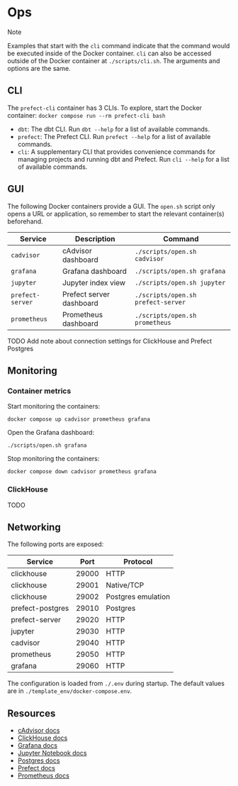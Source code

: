 # Ops

> [!NOTE]
> Examples that start with the `cli` command indicate that the command would be executed inside of the Docker container. `cli` can also be accessed outside of the Docker container at `./scripts/cli.sh`. The arguments and options are the same.

## CLI

The `prefect-cli` container has 3 CLIs. To explore, start the Docker container: `docker compose run --rm prefect-cli bash`

- `dbt`: The dbt CLI. Run `dbt --help` for a list of available commands.
- `prefect`: The Prefect CLI. Run `prefect --help` for a list of available commands.
- `cli`: A supplementary CLI that provides convenience commands for managing projects and running dbt and Prefect. Run `cli --help` for a list of available commands.

## GUI

The following Docker containers provide a GUI. The `open.sh` script only opens a URL or application, so remember to start the relevant container(s) beforehand.

| Service            | Description               | Command                            |
|--------------------|---------------------------|------------------------------------|
| `cadvisor`         | cAdvisor dashboard        | `./scripts/open.sh cadvisor`       |
| `grafana`          | Grafana dashboard         | `./scripts/open.sh grafana`        |
| `jupyter`          | Jupyter index view        | `./scripts/open.sh jupyter`        |
| `prefect-server`   | Prefect server dashboard  | `./scripts/open.sh prefect-server` |
| `prometheus`       | Prometheus dashboard      | `./scripts/open.sh prometheus`     |

TODO Add note about connection settings for ClickHouse and Prefect Postgres

## Monitoring

### Container metrics

Start monitoring the containers:

```shell
docker compose up cadvisor prometheus grafana
```

Open the Grafana dashboard:

```shell
./scripts/open.sh grafana
```

Stop monitoring the containers:

```shell
docker compose down cadvisor prometheus grafana
```

### ClickHouse

TODO

## Networking

The following ports are exposed:

| Service            | Port  | Protocol              |
|--------------------|-------|-----------------------|
| clickhouse         | 29000 | HTTP                  |
| clickhouse         | 29001 | Native/TCP            |
| clickhouse         | 29002 | Postgres emulation    |
| prefect-postgres   | 29010 | Postgres              |
| prefect-server     | 29020 | HTTP                  |
| jupyter            | 29030 | HTTP                  |
| cadvisor           | 29040 | HTTP                  |
| prometheus         | 29050 | HTTP                  |
| grafana            | 29060 | HTTP                  |

The configuration is loaded from `./.env` during startup. The default values are in `./template_env/docker-compose.env`.

## Resources

- [cAdvisor docs](https://github.com/google/cadvisor/blob/master/README.md)
- [ClickHouse docs](https://clickhouse.com/docs)
- [Grafana docs](https://grafana.com/docs/grafana/latest/)
- [Jupyter Notebook docs](https://jupyter-notebook.readthedocs.io/en/latest/)
- [Postgres docs](https://www.postgresql.org/docs/current/index.html)
- [Prefect docs](https://docs.prefect.io)
- [Prometheus docs](https://prometheus.io/docs/introduction/overview/)
